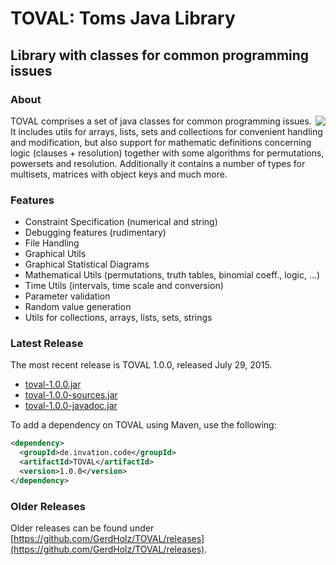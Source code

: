 TOVAL: Toms Java Library
========================
Library with classes for common programming issues
--------------------------------------------------

### About

<img align="right" src="http://iig-uni-freiburg.github.io/images/tools/toval.png">TOVAL comprises a set of java classes for common programming issues. It includes utils for arrays, lists, sets and collections for convenient handling and modification, but also support for mathematic definitions concerning logic (clauses + resolution) together with some algorithms for permutations, powersets and resolution. Additionally it contains a number of types for multisets, matrices with object keys and much more.

### Features

* Constraint Specification (numerical and string)
* Debugging features (rudimentary)
* File Handling
* Graphical Utils
* Graphical Statistical Diagrams
* Mathematical Utils (permutations, truth tables, binomial coeff., logic, ...)
* Time Utils (intervals, time scale and conversion)
* Parameter validation
* Random value generation
* Utils for collections, arrays, lists, sets, strings

### Latest Release

The most recent release is TOVAL 1.0.0, released July 29, 2015.

* [toval-1.0.0.jar](https://github.com/GerdHolz/TOVAL/releases/download/v1.0.0/toval-1.0.0.jar)
* [toval-1.0.0-sources.jar](https://github.com/GerdHolz/TOVAL/releases/download/v1.0.0/toval-1.0.0-sources.jar)
* [toval-1.0.0-javadoc.jar](https://github.com/GerdHolz/TOVAL/releases/download/v1.0.0/toval-1.0.0-javadoc.jar)

To add a dependency on TOVAL using Maven, use the following:

```xml
<dependency>
  <groupId>de.invation.code</groupId>
  <artifactId>TOVAL</artifactId>
  <version>1.0.0</version>
</dependency>
```

### Older Releases

Older releases can be found under [https://github.com/GerdHolz/TOVAL/releases](https://github.com/GerdHolz/TOVAL/releases).
